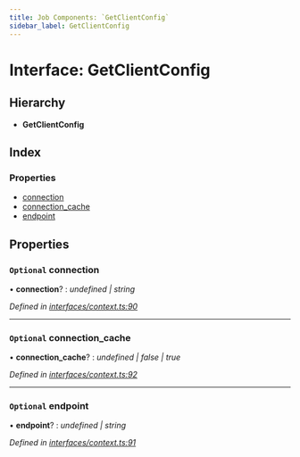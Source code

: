 ```yaml
---
title: Job Components: `GetClientConfig`
sidebar_label: GetClientConfig
---
```


# Interface: GetClientConfig

## Hierarchy

* **GetClientConfig**

## Index

### Properties

* [connection](getclientconfig.md#optional-connection)
* [connection_cache](getclientconfig.md#optional-connection_cache)
* [endpoint](getclientconfig.md#optional-endpoint)

## Properties

### `Optional` connection

• **connection**? : *undefined | string*

*Defined in [interfaces/context.ts:90](https://github.com/terascope/teraslice/blob/fd211a8bb/packages/job-components/src/interfaces/context.ts#L90)*

___

### `Optional` connection_cache

• **connection_cache**? : *undefined | false | true*

*Defined in [interfaces/context.ts:92](https://github.com/terascope/teraslice/blob/fd211a8bb/packages/job-components/src/interfaces/context.ts#L92)*

___

### `Optional` endpoint

• **endpoint**? : *undefined | string*

*Defined in [interfaces/context.ts:91](https://github.com/terascope/teraslice/blob/fd211a8bb/packages/job-components/src/interfaces/context.ts#L91)*
